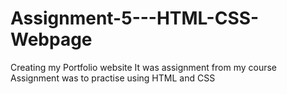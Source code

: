# Assignment-5---HTML-CSS-Webpage


Creating my Portfolio website
It was assignment from my course
Assignment was to practise using HTML and CSS
